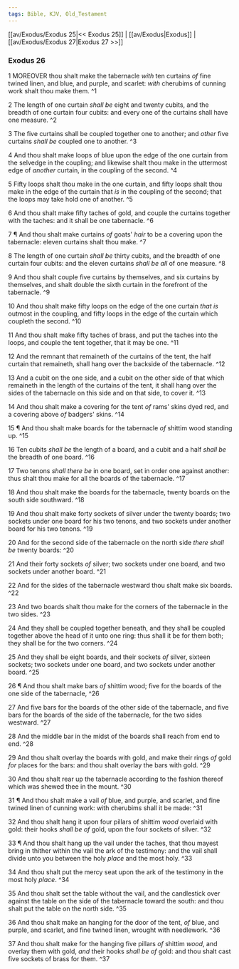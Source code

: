 ```yaml
---
tags: Bible, KJV, Old_Testament
---
```


[[av/Exodus/Exodus 25|<< Exodus 25]] | [[av/Exodus|Exodus]] | [[av/Exodus/Exodus 27|Exodus 27 >>]]

### Exodus 26

1 MOREOVER thou shalt make the tabernacle _with_ ten curtains _of_ fine twined linen, and blue, and purple, and scarlet: _with_ cherubims of cunning work shalt thou make them. ^1

2 The length of one curtain _shall_ _be_ eight and twenty cubits, and the breadth of one curtain four cubits: and every one of the curtains shall have one measure. ^2

3 The five curtains shall be coupled together one to another; and _other_ five curtains _shall_ _be_ coupled one to another. ^3

4 And thou shalt make loops of blue upon the edge of the one curtain from the selvedge in the coupling; and likewise shalt thou make in the uttermost edge of _another_ curtain, in the coupling of the second. ^4

5 Fifty loops shalt thou make in the one curtain, and fifty loops shalt thou make in the edge of the curtain that _is_ in the coupling of the second; that the loops may take hold one of another. ^5

6 And thou shalt make fifty taches of gold, and couple the curtains together with the taches: and it shall be one tabernacle. ^6

7 ¶ And thou shalt make curtains _of_ goats' _hair_ to be a covering upon the tabernacle: eleven curtains shalt thou make. ^7

8 The length of one curtain _shall_ _be_ thirty cubits, and the breadth of one curtain four cubits: and the eleven curtains _shall_ _be_ _all_ of one measure. ^8

9 And thou shalt couple five curtains by themselves, and six curtains by themselves, and shalt double the sixth curtain in the forefront of the tabernacle. ^9

10 And thou shalt make fifty loops on the edge of the one curtain _that_ _is_ outmost in the coupling, and fifty loops in the edge of the curtain which coupleth the second. ^10

11 And thou shalt make fifty taches of brass, and put the taches into the loops, and couple the tent together, that it may be one. ^11

12 And the remnant that remaineth of the curtains of the tent, the half curtain that remaineth, shall hang over the backside of the tabernacle. ^12

13 And a cubit on the one side, and a cubit on the other side of that which remaineth in the length of the curtains of the tent, it shall hang over the sides of the tabernacle on this side and on that side, to cover it. ^13

14 And thou shalt make a covering for the tent _of_ rams' skins dyed red, and a covering above _of_ badgers' skins. ^14

15 ¶ And thou shalt make boards for the tabernacle _of_ shittim wood standing up. ^15

16 Ten cubits _shall_ _be_ the length of a board, and a cubit and a half _shall_ _be_ the breadth of one board. ^16

17 Two tenons _shall_ _there_ _be_ in one board, set in order one against another: thus shalt thou make for all the boards of the tabernacle. ^17

18 And thou shalt make the boards for the tabernacle, twenty boards on the south side southward. ^18

19 And thou shalt make forty sockets of silver under the twenty boards; two sockets under one board for his two tenons, and two sockets under another board for his two tenons. ^19

20 And for the second side of the tabernacle on the north side _there_ _shall_ _be_ twenty boards: ^20

21 And their forty sockets _of_ silver; two sockets under one board, and two sockets under another board. ^21

22 And for the sides of the tabernacle westward thou shalt make six boards. ^22

23 And two boards shalt thou make for the corners of the tabernacle in the two sides. ^23

24 And they shall be coupled together beneath, and they shall be coupled together above the head of it unto one ring: thus shall it be for them both; they shall be for the two corners. ^24

25 And they shall be eight boards, and their sockets _of_ silver, sixteen sockets; two sockets under one board, and two sockets under another board. ^25

26 ¶ And thou shalt make bars _of_ shittim wood; five for the boards of the one side of the tabernacle, ^26

27 And five bars for the boards of the other side of the tabernacle, and five bars for the boards of the side of the tabernacle, for the two sides westward. ^27

28 And the middle bar in the midst of the boards shall reach from end to end. ^28

29 And thou shalt overlay the boards with gold, and make their rings _of_ gold _for_ places for the bars: and thou shalt overlay the bars with gold. ^29

30 And thou shalt rear up the tabernacle according to the fashion thereof which was shewed thee in the mount. ^30

31 ¶ And thou shalt make a vail _of_ blue, and purple, and scarlet, and fine twined linen of cunning work: with cherubims shall it be made: ^31

32 And thou shalt hang it upon four pillars of shittim _wood_ overlaid with gold: their hooks _shall_ _be_ _of_ gold, upon the four sockets of silver. ^32

33 ¶ And thou shalt hang up the vail under the taches, that thou mayest bring in thither within the vail the ark of the testimony: and the vail shall divide unto you between the holy _place_ and the most holy. ^33

34 And thou shalt put the mercy seat upon the ark of the testimony in the most holy _place_. ^34

35 And thou shalt set the table without the vail, and the candlestick over against the table on the side of the tabernacle toward the south: and thou shalt put the table on the north side. ^35

36 And thou shalt make an hanging for the door of the tent, _of_ blue, and purple, and scarlet, and fine twined linen, wrought with needlework. ^36

37 And thou shalt make for the hanging five pillars _of_ shittim _wood_, and overlay them with gold, _and_ their hooks _shall_ _be_ _of_ gold: and thou shalt cast five sockets of brass for them. ^37
